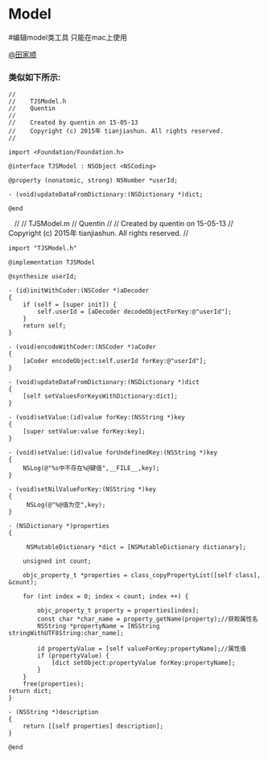 # Model
#编辑model类工具 只能在mac上使用

[@田家顺](https://github.com/tjs101)

### 类似如下所示:

    //
    //    TJSModel.h
    //    Quentin
    //
    //    Created by quentin on 15-05-13
    //    Copyright (c) 2015年 tianjiashun. All rights reserved.
    //

    import <Foundation/Foundation.h>

    @interface TJSModel : NSObject <NSCoding>

    @property (nonatomic, strong) NSNumber *userId;

    - (void)updateDataFromDictionary:(NSDictionary *)dict;

    @end


    //
    //    TJSModel.m
    //    Quentin
    //
    //    Created by quentin on 15-05-13
    //    Copyright (c) 2015年 tianjiashun. All rights reserved.
    //

    import "TJSModel.h"

    @implementation TJSModel

    @synthesize userId;

    - (id)initWithCoder:(NSCoder *)aDecoder
    {
        if (self = [super init]) {
            self.userId = [aDecoder decodeObjectForKey:@"userId"];
        }
        return self;
    }

    - (void)encodeWithCoder:(NSCoder *)aCoder
    {
        [aCoder encodeObject:self.userId forKey:@"userId"];
    }

    - (void)updateDataFromDictionary:(NSDictionary *)dict
    {
        [self setValuesForKeysWithDictionary:dict];
    }

    - (void)setValue:(id)value forKey:(NSString *)key
    {
        [super setValue:value forKey:key];
    }

    - (void)setValue:(id)value forUndefinedKey:(NSString *)key
    {
        NSLog(@"%s中不存在%@键值",__FILE__,key);
    }

    - (void)setNilValueForKey:(NSString *)key
    {
         NSLog(@"%@值为空",key);
    }

    - (NSDictionary *)properties            
    { 

         NSMutableDictionary *dict = [NSMutableDictionary dictionary];                

        unsigned int count;                

        objc_property_t *properties = class_copyPropertyList([self class], &count);                

        for (int index = 0; index < count; index ++) {                

            objc_property_t property = properties[index];                
            const char *char_name = property_getName(property);//获取属性名                
            NSString *propertyName = [NSString stringWithUTF8String:char_name];                

            id propertyValue = [self valueForKey:propertyName];//属性值                
            if (propertyValue) {                
                [dict setObject:propertyValue forKey:propertyName];                
            }                
        }                
        free(properties);                                
    return dict;            
    }            

    - (NSString *)description            
    {            
        return [[self properties] description];            
    }

    @end

